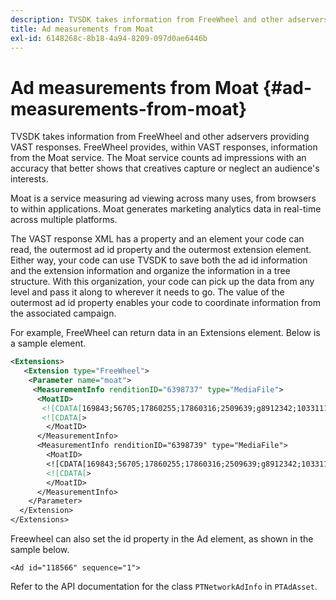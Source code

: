 ```yaml
---
description: TVSDK takes information from FreeWheel and other adservers providing VAST responses. FreeWheel provides, within VAST responses, information from the Moat service. The Moat service counts ad impressions with an accuracy that better shows that creatives capture or neglect an audience's interests.
title: Ad measurements from Moat
exl-id: 6148268c-8b18-4a94-8209-097d0ae6446b
---
```

# Ad measurements from Moat {#ad-measurements-from-moat}

TVSDK takes information from FreeWheel and other adservers providing VAST responses. FreeWheel provides, within VAST responses, information from the Moat service. The Moat service counts ad impressions with an accuracy that better shows that creatives capture or neglect an audience's interests.

Moat is a service measuring ad viewing across many uses, from browsers to within applications. Moat generates marketing analytics data in real-time across multiple platforms.

The VAST response XML has a property and an element your code can read, the outermost ad id property and the outermost extension element. Either way, your code can use TVSDK to save both the ad id information and the extension information and organize the information in a tree structure. With this organization, your code can pick up the data from any level and pass it along to wherever it needs to go. The value of the outermost ad id property enables your code to coordinate information from the associated campaign.

For example, FreeWheel can return data in an Extensions element. Below is a sample element.

```xml
<Extensions> 
   <Extension type="FreeWheel"> 
    <Parameter name="moat"> 
     <MeasurementInfo renditionID="6398737" type="MediaFile"> 
      <MoatID> 
       <![CDATA[169843;56705;17860255;17860316;2509639;g8912342;103311138;g436558;530633]]]]> 
       <![CDATA[> 
        </MoatID> 
      </MeasurementInfo> 
      <MeasurementInfo renditionID="6398739" type="MediaFile"> 
        <MoatID> 
        <![CDATA[169843;56705;17860255;17860316;2509639;g8912342;103311138;g436558;530633]]]]> 
        <![CDATA[> 
        </MoatID> 
      </MeasurementInfo> 
    </Parameter> 
  </Extension> 
</Extensions>
```

Freewheel can also set the id property in the Ad element, as shown in the sample below.

```
<Ad id="118566" sequence="1">
```

Refer to the API documentation for the class `PTNetworkAdInfo` in `PTAdAsset`.
